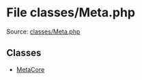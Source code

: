 File classes/Meta.php
=========

Source: [classes/Meta.php](https://github.com/PrestaShop/PrestaShop/blob/1.5.0.17/classes/Meta.php)


Classes
-------

* [MetaCore](class.MetaCore.md)

